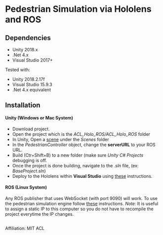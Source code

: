 # Pedestrian Simulation via Hololens and ROS

## Dependencies
* Unity 2018.x
* .Net 4.x
* Visual Studio 2017+

Tested with:
* Unity 2018.2.17f
* Visual Studio 15.9.3
* .Net 4.x equivalent

## Installation

#### Unity (Windows or Mac System)
* Download project.
* Open the project which is the *ACL_Holo_ROS/ACL_Holo_ROS* folder
* In Unity, Open a [scene](#Scenes) under the *Scenes* folder
* In the *PedestrianController* object, change the **serverURL** to your ROS URL.
* Build (Ctr+Shift+B) to a new folder (make sure *Unity C# Projects* debugging is off.
* Once the project is done building, navigate to the *.sln* file, (ex: *BaseProject.sln*)
* Deploy to the Hololens within **Visual Studio** using [these](https://docs.microsoft.com/en-us/windows/mixed-reality/using-visual-studio) instructions.
#### ROS (Linux System)
Any ROS publisher that uses WebSocket (with port 9090) will work. To use the pedestrian simulation engine follow [these](https://github.com/blutjens/pedestrian_simulation) instructions. *Note:* It is useful to assign a static IP to this computer so you do not have to recompile the project everytime the IP changes.

##
Affiliation: MIT ACL

